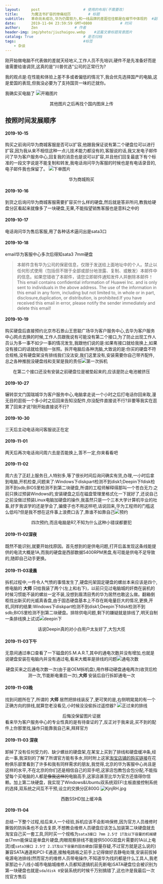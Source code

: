 ```yaml
---
layout:     post                    # 使用的布局(不需要改）
title:      为魔法书扩容的惨痛经历        # 标题
subtitle:   革命尚未成功,华为仍需努力,和一线品牌的差距往往都是在细节中体现的  #副标题
date:       2019-11-04 23:59:59 GMT+0800             # 时间
author:     Zen                 # 作者
header-img: img/photo/jiuzhaigou.webp    #这篇文章标题背景图片
catalog: True                       # 是否归档
tags:                               #标签
    - 杂谈
---
```


刚开始做电脑不代表做的差就天经地义,工作人员不先培训,硬件不是先准备好而是谁需要给谁调货,这真的是"川普优选"公司的正常行为?

我的观点是:在性能和体验上差不多或者偏低的情况下,我会优先选择国产的电脑,这是爱国的表现,但我没必要为了支持国货一味的迁就你。

我确实买电脑了
![开箱图片](https://s2.ax1x.com/2019/11/03/KXEqKK.jpg)<center>其他图片之后再找个国内图床上传</center>


## 按照时间发展顺序

#### 2019-10-15

购买之前询问华为商城客服是否可以扩容,他跟我保证说有第二个硬盘位可以进行扩容,因为我从来不相信这种一点儿技术能力都没有的,客服说的话,我又发电子邮件问了华为客户服务中心,回复我的消息也是说可以扩容,并且他们回复最底下有个标准的一段文字说是不能复制和转发,我电话询问华为客服的时候也是有电话录音的,电子邮件我也保留了。
![下单图片](https://s2.ax1x.com/2019/11/03/KXET81.jpg)<center>华为商城购买</center>

#### 2019-10-16

到货之后询问华为商城客服需要扩容买什么样的硬盘,然后就是答非所问,教我给硬盘分区看起来就像多了一块硬盘,无果,不能指望销售客服也是意料之中的

#### 2019-10-17

电话询问华为售后客服,用了各种话术逼问出是sata3口

#### 2019-10-18

email华为客服中心多次后得知sata3 7mm硬盘
>本邮件含有华为公司的保密信息，仅限于发送给上面地址中的个人。禁止以任何形式使用（包括但不限于全部或部分地泄露、复制、或散发）本邮件中的信息。如果您错收了本邮件，请您立即邮件通知发件人并删除本邮件！This email contains confidential information of Huawei Inc. and is only sent to individuals in the above address. The use of the information in this email in any form, including but not limited to, in whole or in part, disclosure,duplication, or distribution, is prohibited.If you have received this email in error, please notify the sender immediately and delete this email!

#### 2019-10-19

购买硬盘后直接预约北京市石景山王思聪广场华为客户服务中心,去华为客户服务中心网点去换的时候,工作人员跟我说有可能没有第二个接口,为了防止出现工作人员认为多一事不如少一事的情况发生,我跟他们说的是:如果有接口就给我换上,如果没有接口的话就给我拍一张照。拆开电脑后各种洗脑,大致说的是:你买的硬盘不符合规格,没有硬盘架没有排线我们没法安,我们这里没有,安装需要你自己带齐配件,总之各种推脱没硬盘线和支架是我的责任![第一次拆机](https://s2.ax1x.com/2019/11/03/KXEoCR.jpg)<center>在第二个接口还没有安装之前硬盘位是被垫起来的,应该是防止电池被挤压</center>

#### 2019-10-27

辗转崇文门国瑞城华为客户服务中心,电脑拿走说一个小时之后打电话你回来取,漫无目的逛街一个多小时之后回来告知没配件,你没配件直接说不行?非要等我实在逛累了回来才说?刚开始直接说不行?

#### 2019-10-30

三天后主动电话询问客服说正在定

#### 2019-11-01

两天后再次电话询问周六去是否能换上,答不一定,你来看看吧

#### 2019-11-02

周六去了正赶上服务日,人特别多,等了很长时间后询问确实有货,办理,一小时后拿到电脑,开机检查,问题来了:Windows下diskpart检测不到disk1;Deepin下fdisk检测不到sdb;BIOS里检测不到第二块硬盘,所谓的工程师解释得那叫一个苍白无力:之前只换过预装Windows的,安装硬盘之后在磁盘管理里格式化一下就好了,还说自己之前没做过预装Linux电脑加硬盘的操作,我虽然只是一个三本大学计算机毕业的社畜,好歹我该学的还是学会了,骗傻子也不用这样吧,话说回来,华为工程师的门槛这么低吗?但是我不想在这件事上浪费口舌了,靠谁不如靠自己![预约](https://s2.ax1x.com/2019/11/03/KXEHv6.jpg)<center>四次预约,而且电脑是R7,不知为什么这种小错误都要犯</center>

#### 2019-11-02深夜

既然不能识别,就要开始找原因。首先想到的是供电问题,打开后盖发现这条线能提供的电流大概是1A,而我的硬盘是西部数据5400RPM黑盘,有可能是供电不足导致的,随即自己动手更换。

#### 2019-11-03凌晨

拆机过程中,一件令人气愤的事情发生了,硬盘托架固定硬盘的螺丝本来应该是四个,修电脑的 **大师** 只给我装了两个(左上和右下)，以前只见过电脑城的奸商在装机的时候习惯能不装的螺丝一定不装,没想到眉清目秀的华为居然也敢这么做。翻箱倒柜找出新买的光威真香盘,由于固态硬盘基本上不存在耗电量巨大的情况,更换,开机,同样的结果:Windows下diskpart检测不到disk1;Deepin下fdisk检测不到sdb;BIOS里检测不到第二块硬盘。排除供电问题,剩下的嫌疑就是排线了,明天自制一条排线换上试试![deepin下](https://s2.ax1x.com/2019/11/03/KXE7gx.jpg)<center>话说Deepin真的对小白用户太友好了,大包大揽</center>

#### 2019-11-03下午

无意间通过串口查看了一下磁盘的S.M.A.R.T,其中的通电次数并没有增加,也就是说硬盘安装在电脑内并没有通过电,看来大概率是排线的问题![通电次数](https://s2.ax1x.com/2019/11/03/KXE559.jpg)<center>硬盘买来之后通电次数一次(由于是OEM拆机盘),用作移动硬盘通电两次(收货后检测一次,节能断电重启一次),**大师** 安装后自行拆卸通电一次</center>

#### 2019-11-03晚

找到问题所在了,所谓的 **大师** 居然把排线装反了,更可笑的是,右侧明晃晃的有一个正确方向的排线,就算您老没看见,小时候没没偷拆过遥控器?
![正过来的排线](https://s2.ax1x.com/2019/11/03/KXGn7n.jpg)<center>后悔没保留图片证据</center>
看来华为客户服务中心的专业性真的是有待查证的了,反正对于我来说,买不到的配件上你那里找,操作只能靠我自己来,拜拜官方

#### 2019-11-03 深夜

卸掉了没有任何受力的、缺少螺丝的硬盘架,在某宝上买到了排线和硬盘缓冲条,经此一事,我深刻的了解了所谓官方能有多水,同时附上这家[淘宝店铺的购买链接](https://item.taobao.com/item.htm?spm=a1z09.2.0.0.45f92e8dKcC9OQ&id=605894154583&_u=32cc9fmu6156)在花粉俱乐部里看到了许多和我有同样需求的朋友,我觉得,北京的华为客服中心尚且是这样的水平,不在北京的你们还是相信自己的双手吧,这家店包教包会包分配,不能指望每个买电脑的人都是~~像我这样的~~电脑高手,这家店甚至比华为官方还值得你信赖。加上第二块硬盘，我实现了Windows&Ubuntu双系统双EFI主板直接控制系统的选择,双系统之间互不干预,设立的交换分区800G
![KjnjRH.jpg](https://s2.ax1x.com/2019/11/03/KjnjRH.jpg)
<center>西数SSHD加上缓冲条</center>

#### 2019-11-04

总结一下整个过程,给后来人一个经验,拆机应该不会影响保修,因为官方人员维修时撕毁的防拆条也不会去复原,不想教会维修人员硬盘应该怎么加装第二块硬盘就去淘宝自己买一套工具,同时买一个规格为`sata3接口 7mm 2.5寸 1T及以下容量的机械硬盘`(7mm能保证是单盘片硬盘,肉眼观察排线不能提供500G双盘片需要的1A以上电流)或`sata3接口 2.5寸 2.1T及以下容量的固态硬盘`(容量存疑,不过官方就是这么说的)兼容SATA通道和PCI-E通道,接触电路板之前手上记得做好去静电处理,安装前拔掉电源电池排线(然而官方的维修人员带电操作,不知道华为找的都是什么工具人,我老家那边十八线小城市电脑城维修人员都知道搞机前先断电)SATA硬盘位会被识别为第一块硬盘也就是`sda`/`disk 0`安装系统的时候千万别搞错了,这也许是我最后一次找官方售后

